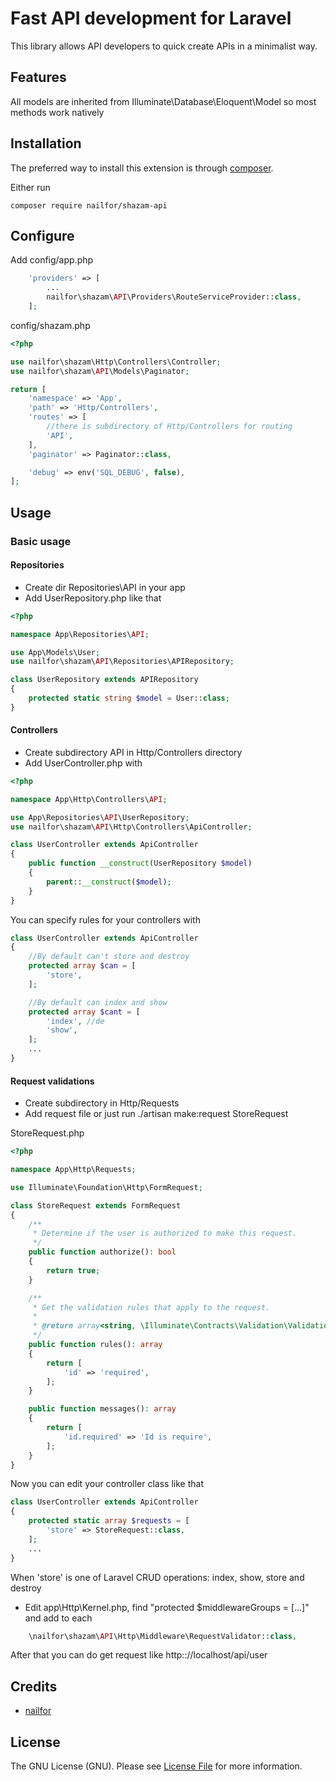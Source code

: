 # Fast API development for Laravel

This library allows API developers to quick create APIs in a minimalist way.

## Features
All models are inherited from Illuminate\Database\Eloquent\Model so most methods work natively

## Installation

The preferred way to install this extension is through [composer](http://getcomposer.org/download/).

Either run

```
composer require nailfor/shazam-api
```

## Configure

Add config/app.php

```php
    'providers' => [
        ...
        nailfor\shazam\API\Providers\RouteServiceProvider::class,
    ];

```

config/shazam.php
```php
<?php

use nailfor\shazam\Http\Controllers\Controller;
use nailfor\shazam\API\Models\Paginator;

return [
    'namespace' => 'App',
    'path' => 'Http/Controllers',
    'routes' => [
        //there is subdirectory of Http/Controllers for routing
        'API',
    ],
    'paginator' => Paginator::class,

    'debug' => env('SQL_DEBUG', false),
];
```

## Usage

### Basic usage

#### Repositories
- Create dir Repositories\API in your app
- Add UserRepository.php like that
```php
<?php

namespace App\Repositories\API;

use App\Models\User;
use nailfor\shazam\API\Repositories\APIRepository;

class UserRepository extends APIRepository
{
    protected static string $model = User::class;
}
```

#### Controllers

- Create subdirectory API in Http/Controllers directory
- Add UserController.php with
```php
<?php

namespace App\Http\Controllers\API;

use App\Repositories\API\UserRepository;
use nailfor\shazam\API\Http\Controllers\ApiController;

class UserController extends ApiController
{
    public function __construct(UserRepository $model)
    {
        parent::__construct($model);
    }
}
```
You can specify rules for your controllers with
```php
class UserController extends ApiController
{
    //By default can't store and destroy
    protected array $can = [
        'store',
    ];

    //By default can index and show
    protected array $cant = [
        'index', //de
        'show',
    ];
    ...
}
```


#### Request validations

- Create subdirectory in Http/Requests
- Add request file or just run ./artisan make:request StoreRequest

StoreRequest.php 
```php
<?php

namespace App\Http\Requests;

use Illuminate\Foundation\Http\FormRequest;

class StoreRequest extends FormRequest
{
    /**
     * Determine if the user is authorized to make this request.
     */
    public function authorize(): bool
    {
        return true;
    }

    /**
     * Get the validation rules that apply to the request.
     *
     * @return array<string, \Illuminate\Contracts\Validation\ValidationRule|array<mixed>|string>
     */
    public function rules(): array
    {
        return [
            'id' => 'required',
        ];
    }

    public function messages(): array
    {
        return [
            'id.required' => 'Id is require',
        ];
    }
}
```

Now you can edit your controller class like that
```php
class UserController extends ApiController
{
    protected static array $requests = [
        'store' => StoreRequest::class,
    ];
    ...
}
```
When 'store' is one of Laravel CRUD operations: index, show, store and destroy

- Edit app\Http\Kernel.php, find "protected $middlewareGroups = [...]" and add to each
```php
    \nailfor\shazam\API\Http\Middleware\RequestValidator::class,
```

After that you can do get request like http:://localhost/api/user

## Credits

- [nailfor](https://github.com/nailfor)

License
-------

The GNU License (GNU). Please see [License File](LICENSE.md) for more information.
